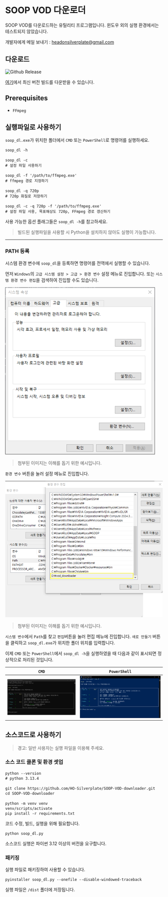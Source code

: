 # SOOP VOD 다운로더

SOOP VOD를 다운로드하는 유틸리티 프로그램입니다.
윈도우 외의 실행 환경에서는 테스트되지 않았습니다.

개발자에게 메일 보내기 : [headonsilverplate@gmail.com](mailto:headonsilverplate@gmail.com)

## 다운로드

![Github Release](https://img.shields.io/github/v/release/HO-silverplate/SOOP-VOD-downloader?link=https://github.com/HO-Silverplate/SOOP-VOD-downloader/releases/latest)

[여기](https://github.com/HO-Silverplate/SOOP-VOD-downloader/releases/latest)에서 최신 버전 빌드를 다운받을 수 있습니다.

## Prerequisites

- `FFmpeg`

## 실행파일로 사용하기

`soop_dl.exe`가 위치한 폴더에서 `CMD` 또는 `PowerShell`로 명령어를 실행하세요.

```shell
soop_dl -h

soop_dl -c
# 설정 파일 사용하기

soop_dl -f '/path/to/ffmpeg.exe'
# ffmpeg 경로 지정하기

soop_dl -q 720p
# 720p 화질로 저장하기

soop_dl -c -q 720p -f '/path/to/ffmpeg.exe'
# 설정 파일 사용, 목표해상도 720p, FFmpeg 경로 갱신하기 

```

사용 가능한 옵션 플래그들은 `soop_dl -h`를 참고하세요.
> 빌드된 실행파일을 사용할 시 Python을 설치하지 않아도 실행이 가능합니다.

---

### PATH 등록

시스템 환경 변수에 `soop_dl`을 등록하면 명령어를 전역에서 실행할 수 있습니다.

먼저 `Windows`의 `고급 시스템 설정 > 고급 > 환경 변수` 설정 메뉴로 진입합니다.
또는 `시스템 환경 변수 편집`을 검색하여 진입할 수도 있습니다.

![환경 변수 설정_1](images/setting_path_1.png)
> 첨부된 이미지는 이해를 돕기 위한 예시입니다.

`환경 변수` 버튼을 눌러 설정 메뉴로 진입합니다.

![환경 변수 설정_3](images/setting_path_2.png)
> 첨부된 이미지는 이해를 돕기 위한 예시입니다.

`시스템 변수`에서 `Path`를 찾고 `편집`버튼을 눌러 편집 메뉴에 진입합니다.
`새로 만들기` 버튼을 클릭하고 `soop_dl.exe`가 위치한 폴더 위치를 입력합니다.
  
이제 `CMD` 또는 `PowerShell`에서 `soop_dl -h`을 실행하였을 때 다음과 같이 표시되면 정상적으로 처리된 것입니다.

|         `CMD`          |             `PowerShell`             |
| :--------------------: | :----------------------------------: |
| ![CMD](images/cmd.png) | ![PowerShell](images/PowerShell.png) |

## 소스코드로 사용하기

> 경고: 일반 사용자는 실행 파일을 이용해 주세요.

### 소스 코드 클론 및 환경 셋업

```shell
python --version
# python 3.13.4

git clone https://github.com/HO-Silverplate/SOOP-VOD-downloader.git
cd SOOP-VOD-downloader

python -m venv venv
venv/scripts/activate
pip install -r requirements.txt
```

코드 수정, 빌드, 실행을 위해 필요합니다.

```shell
python soop_dl.py
```

소스코드 실행은 파이썬 3.12 이상의 버전을 요구합니다.

### 패키징

실행 파일로 패키징하여 사용할 수 있습니다.

```shell
pyinstaller soop_dl.py --onefile --disable-windowed-traceback
```

실행 파일은 `/dist` 폴더에 저장됩니다.
